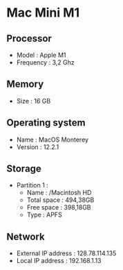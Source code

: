 # Mac Mini M1

## Processor

* Model : Apple M1
* Frequency : 3,2 Ghz

## Memory

* Size : 16 GB

## Operating system

* Name : MacOS Monterey
* Version : 12.2.1

## Storage

* Partition 1 :
  * Name : /Macintosh HD
  * Total space : 494,38GB
  * Free space : 398,18GB
  * Type : APFS


## Network

* External IP address : 128.78.114.135
* Local IP address : 192.168.1.13

